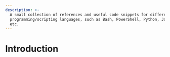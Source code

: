 ```yaml
---
description: >-
  A small collection of references and useful code snippets for different
  programming/scripting languages, such as Bash, PowerShell, Python, JavaScript,
  etc.
---
```


# Introduction

